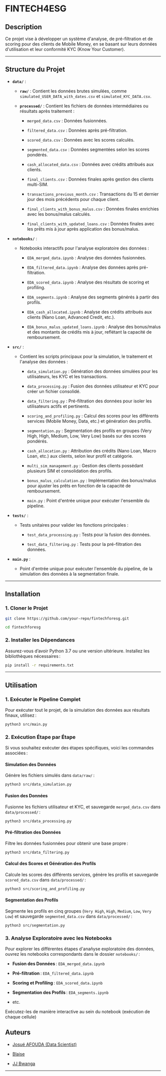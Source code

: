 # FINTECH4ESG

## **Description**
Ce projet vise à développer un système d'analyse, de pré-filtration et de scoring pour des clients de Mobile Money, en se basant sur leurs données d'utilisation et leur conformité KYC (Know Your Customer).

---

## **Structure du Projet**

- **`data/`** :

  - **`raw/`** : Contient les données brutes simulées, comme `simulated_USER_DATA_with_dates.csv` et `simulated_KYC_DATA.csv`.

  - **`processed/`** : Contient les fichiers de données intermédiaires ou résultats après traitement :

    - `merged_data.csv` : Données fusionnées.

    - `filtered_data.csv` : Données après pré-filtration.

    - `scored_data.csv` : Données avec les scores calculés.

    - `segmented_data.csv` : Données segmentées selon les scores pondérés.

    - `cash_allocated_data.csv` : Données avec crédits attribués aux clients.

    - `final_clients.csv` : Données finales après gestion des clients multi-SIM.

    - `transactions_previous_month.csv` : Transactions du 15 et dernier jour des mois précédents pour chaque client.

    - `final_clients_with_bonus_malus.csv` : Données finales enrichies avec les bonus/malus calculés.

    - `final_clients_with_updated_loans.csv` : Données finales avec les prêts mis à jour après application des bonus/malus.


- **`notebooks/`** :

  - Notebooks interactifs pour l'analyse exploratoire des données :

    - `EDA_merged_data.ipynb` : Analyse des données fusionnées.

    - `EDA_filtered_data.ipynb` : Analyse des données après pré-filtration.

    - `EDA_scored_data.ipynb` : Analyse des résultats de scoring et profiling.

    - `EDA_segments.ipynb` : Analyse des segments générés à partir des profils.

    - `EDA_cash_allocated.ipynb` : Analyse des crédits attribués aux clients (Nano Loan, Advanced Credit, etc.).

    - `EDA_bonus_malus_updated_loans.ipynb` : Analyse des bonus/malus et des montants de crédits mis à jour, reflétant la capacité de remboursement.


- **`src/`** :

  - Contient les scripts principaux pour la simulation, le traitement et l'analyse des données :

    - `data_simulation.py` : Génération des données simulées pour les utilisateurs, les KYC et les transactions.

    - `data_processing.py` : Fusion des données utilisateur et KYC pour créer un fichier consolidé.

    - `data_filtering.py` : Pré-filtration des données pour isoler les utilisateurs actifs et pertinents.

    - `scoring_and_profiling.py` : Calcul des scores pour les différents services (Mobile Money, Data, etc.) et génération des profils.

    - `segmentation.py` : Segmentation des profils en groupes (Very High, High, Medium, Low, Very Low) basés sur des scores pondérés.

    - `cash_allocation.py` : Attribution des crédits (Nano Loan, Macro Loan, etc.) aux clients, selon leur profil et catégorie.

    - `multi_sim_management.py` : Gestion des clients possédant plusieurs SIM et consolidation des profils.

    - `bonus_malus_calculation.py` : Implémentation des bonus/malus pour ajuster les prêts en fonction de la capacité de remboursement.

    - `main.py` : Point d'entrée unique pour exécuter l'ensemble du pipeline.


- **`tests/`** :

  - Tests unitaires pour valider les fonctions principales :

    - `test_data_processing.py` : Tests pour la fusion des données.

    - `test_data_filtering.py` : Tests pour la pré-filtration des données.


- **`main.py`** :

  - Point d'entrée unique pour exécuter l'ensemble du pipeline, de la simulation des données à la segmentation finale.

---

## **Installation**

### **1. Cloner le Projet**

```bash
git clone https://github.com/your-repo/fintechforesg.git

cd fintechforesg
```

### **2. Installer les Dépendances**

Assurez-vous d’avoir Python 3.7 ou une version ultérieure. Installez les bibliothèques nécessaires :

```bash
pip install -r requirements.txt
```

---

## **Utilisation**

### **1. Exécuter le Pipeline Complet**

Pour exécuter tout le projet, de la simulation des données aux résultats finaux, utilisez :

```bash
python3 src/main.py
```

### **2. Exécution Étape par Étape**

Si vous souhaitez exécuter des étapes spécifiques, voici les commandes associées :

#### **Simulation des Données**

Génère les fichiers simulés dans `data/raw/` :

```bash
python3 src/data_simulation.py
```

#### **Fusion des Données**

Fusionne les fichiers utilisateur et KYC, et sauvegarde `merged_data.csv` dans `data/processed/` :

```bash
python3 src/data_processing.py
```

#### **Pré-filtration des Données**

Filtre les données fusionnées pour obtenir une base propre :

```bash
python3 src/data_filtering.py
```

#### **Calcul des Scores et Génération des Profils**

Calcule les scores des différents services, génère les profils et sauvegarde `scored_data.csv` dans `data/processed/` :

```bash
python3 src/scoring_and_profiling.py
```

#### **Segmentation des Profils**

Segmente les profils en cinq groupes (`Very High`, `High`, `Medium`, `Low`, `Very Low`) et sauvegarde `segmented_data.csv` dans `data/processed/` :

```bash
python3 src/segmentation.py
```

### **3. Analyse Exploratoire avec les Notebooks**

Pour explorer les différentes étapes d'anañyse exploratoire des données, ouvrez les notebooks correspondants dans le dossier `notebooks/` :

- **Fusion des Données** : `EDA_merged_data.ipynb`

- **Pré-filtration** : `EDA_filtered_data.ipynb`

- **Scoring et Profiling** : `EDA_scored_data.ipynb`

- **Segmentation des Profils** : `EDA_segments.ipynb`

- etc.

Exécutez-les de manière interactive au sein du notebook (exécution de chaque cellule)

## **Auteurs**

- [Josué AFOUDA (Data Scientist)](afouda.josue@gmail.com)

- [Blaise](adresse@example.com)

- [JJ Bwanga](jjb@fintech4esg.com)

---

